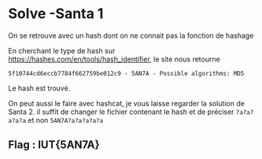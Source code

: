 # Solve -Santa 1

On se retrouve avec un hash dont on ne connait pas la fonction de hashage

En cherchant le type de hash sur https://hashes.com/en/tools/hash_identifier, le site nous retourne 

```
5f10744cd6eccb7784f662759be012c9 - 5AN7A - Possible algorithms: MD5
```

Le hash est trouvé.

On peut aussi le faire avec hashcat, je vous laisse regarder la solution de Santa 2. il suffit de changer le fichier contenant le hash et de préciser `?a?a?a?a?a` et non `5AN7A?a?a?a?a?a`

## Flag : IUT{5AN7A}